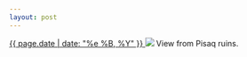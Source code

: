 ```yaml
---
layout: post
---
```


<p>
  <a href="/193">
    <time>{{ page.date | date: "%e %B, %Y" }}</time>
  </a>
  <a href="/193"><img src="{{ site.assets_url }}/193.jpg"/></a>
  <span>View from Pisaq ruins.</span>
</p>
